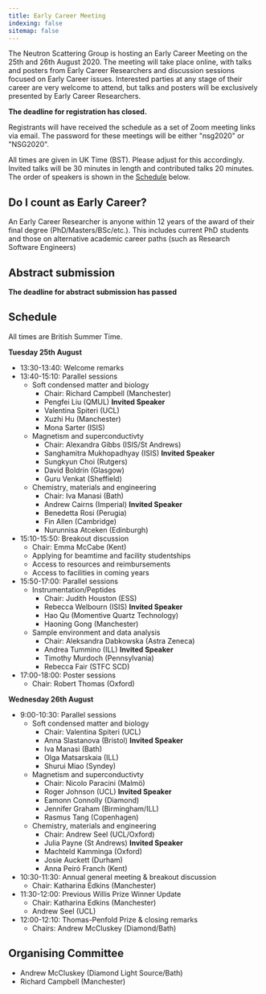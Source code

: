 ```yaml
---
title: Early Career Meeting
indexing: false
sitemap: false
---
```


The Neutron Scattering Group is hosting an Early Career Meeting on the 25th and 26th August 2020.
The meeting will take place online, with talks and posters from Early Career Researchers and discussion sessions focused on Early Career issues. 
Interested parties at any stage of their career are very welcome to attend, but talks and posters will be exclusively presented by Early Career Researchers.

**The deadline for registration has closed.**

Registrants will have received the schedule as a set of Zoom meeting links via email. The password for these meetings will be either "nsg2020" or "NSG2020".

All times are given in UK Time (BST). Please adjust for this accordingly. Invited talks will be 30 minutes in length and contributed talks 20 minutes. The order of speakers is shown in the [Schedule](#Schedule) below. 

## Do I count as Early Career?

An Early Career Researcher is anyone within 12 years of the award of their final degree (PhD/Masters/BSc/etc.). 
This includes current PhD students and those on alternative academic career paths (such as Research Software Engineers)

## Abstract submission

**The deadline for abstract submission has passed**

## Schedule 

All times are British Summer Time.

**Tuesday 25th August**
- 13:30-13:40: Welcome remarks
- 13:40-15:10: Parallel sessions
  - Soft condensed matter and biology
    - Chair: Richard Campbell (Manchester)
    - Pengfei Liu (QMUL) **Invited Speaker**
    - Valentina Spiteri (UCL)
    - Xuzhi Hu (Manchester)
    - Mona Sarter (ISIS)
  - Magnetism and superconductivty
    - Chair: Alexandra Gibbs (ISIS/St Andrews)
    - Sanghamitra Mukhopadhyay (ISIS) **Invited Speaker**
    - Sungkyun Choi (Rutgers)
    - David Boldrin (Glasgow)
    - Guru Venkat (Sheffield)
  - Chemistry, materials and engineering
    - Chair: Iva Manasi (Bath)
    - Andrew Cairns (Imperial) **Invited Speaker**
    - Benedetta Rosi (Perugia)
    - Fin Allen (Cambridge)
    - Nurunnisa Atceken (Edinburgh)
- 15:10-15:50: Breakout discussion
  - Chair: Emma McCabe (Kent)
  - Applying for beamtime and facility studentships
  - Access to resources and reimbursements
  - Access to facilities in coming years
- 15:50-17:00: Parallel sessions
  - Instrumentation/Peptides
    - Chair: Judith Houston (ESS)
    - Rebecca Welbourn (ISIS) **Invited Speaker**
    - Hao Qu (Momentive Quartz Technology)
    - Haoning Gong (Manchester)
  - Sample environment and data analysis
    - Chair: Aleksandra Dabkowska (Astra Zeneca)
    - Andrea Tummino (ILL) **Invited Speaker**
    - Timothy Murdoch (Pennsylvania)
    - Rebecca Fair (STFC SCD)
- 17:00-18:00: Poster sessions
  - Chair: Robert Thomas (Oxford)

**Wednesday 26th August**
- 9:00-10:30: Parallel sessions
  - Soft condensed matter and biology
    - Chair: Valentina Spiteri (UCL)
    - Anna Slastanova (Bristol) **Invited Speaker**
    - Iva Manasi (Bath)
    - Olga Matsarskaia (ILL)
    - Shurui Miao (Syndey)
  - Magnetism and superconductivty
    - Chair: Nicolo Paracini (Malmö)
    - Roger Johnson (UCL) **Invited Speaker**
    - Eamonn Connolly (Diamond)
    - Jennifer Graham (Birmingham/ILL)
    - Rasmus Tang (Copenhagen)
  - Chemistry, materials and engineering
    - Chair: Andrew Seel (UCL/Oxford)
    - Julia Payne (St Andrews) **Invited Speaker**
    - Machteld Kamminga (Oxford)
    - Josie Auckett (Durham)
    - Anna Peiró Franch (Kent)
- 10:30-11:30: Annual general meeting & breakout discussion
  - Chair: Katharina Edkins (Manchester)
- 11:30-12:00: Previous Willis Prize Winner Update
  - Chair: Katharina Edkins (Manchester)
  - Andrew Seel (UCL)
- 12:00-12:10: Thomas-Penfold Prize & closing remarks
  - Chairs: Andrew McCluskey (Diamond/Bath) 

## Organising Committee

- Andrew McCluskey (Diamond Light Source/Bath)
- Richard Campbell (Manchester)
